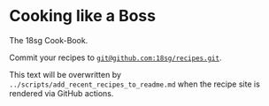Cooking like a Boss
===================

The 18sg Cook-Book.

Commit your recipes to [``git@github.com:18sg/recipes.git``](https://github.com/18sg/recipes).

<!-- RECENT CHANGE LIST BEGIN -->
This text will be overwritten by `../scripts/add_recent_recipes_to_readme.md`
when the recipe site is rendered via GitHub actions.
<!-- RECENT CHANGE LIST END -->

<style>
    /* This is a dirty, dirty hack to add the boss-pot logo to the top of the home page. */
    h1 {
       background-image: url("bosspot.png");
       background-repeat: no-repeat;
       background-position: top;
       padding-top: 105px;
    }
    
    /* Just a preference... */
    .welcome-message {
       margin: 0;
    }
    
    .recent-recipes ul {
      display: table;
      
      padding: 0;
      margin-left: auto;
      margin-right: auto;
    }
    .recent-recipes ul li {
      list-style-type: none;
      display: table-row;
    }
    .recent-recipes ul li a,
    .recent-recipes ul li span {
      display: table-cell;
    }
    .recent-recipes ul li a {
      text-align: left;
    }
    .recent-recipes ul li span {
      padding-right: 1em;
      
      font-style: italic;
      font-size: 80%;
      color: #aaa;
      
      vertical-align: center;
    }
</style>
